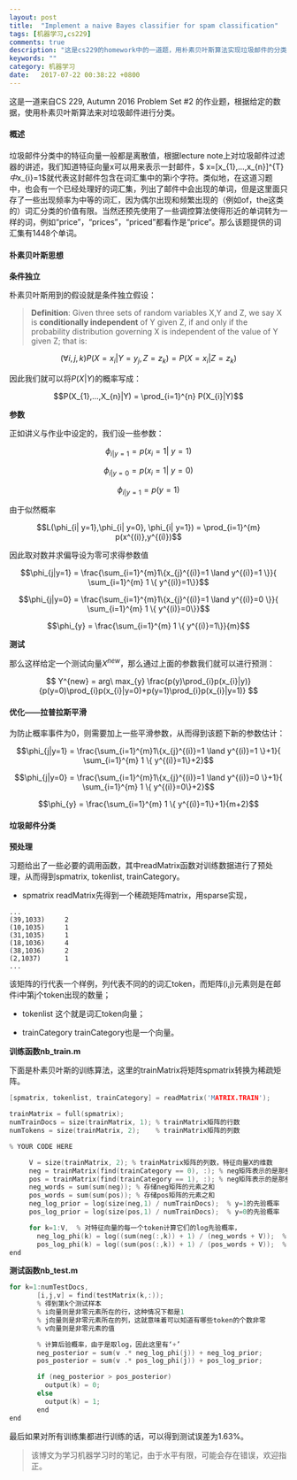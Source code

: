 ```yaml
---
layout: post
title:  "Implement a naive Bayes classifier for spam classification"
tags: [机器学习,cs229]
comments: true
description: "这是cs229的homework中的一道题，用朴素贝叶斯算法实现垃圾邮件的分类，并且使用多项事件模型和拉普拉斯平滑。"
keywords: ""
category: 机器学习
date:   2017-07-22 00:38:22 +0800
---
```



这是一道来自CS 229, Autumn 2016 Problem Set #2 的作业题，根据给定的数据，使用朴素贝叶斯算法来对垃圾邮件进行分类。


#### 概述

垃圾邮件分类中的特征向量一般都是离散值，根据lecture note上对垃圾邮件过滤器的讲述，我们知道特征向量x可以用来表示一封邮件，$ x=[x_{1},...,x_{n}]^{T}$中$x_{i}=1$就代表这封邮件包含在词汇集中的第i个字符。类似地，在这道习题中，也会有一个已经处理好的词汇集，列出了邮件中会出现的单词，但是这里面只存了一些出现频率为中等的词汇，因为偶尔出现和频繁出现的（例如of，the这类的）词汇分类的价值有限。当然还预先使用了一些调控算法使得形近的单词转为一样的词，例如“price”，“prices”，“priced”都看作是“price“。那么该题提供的词汇集有1448个单词。


#### 朴素贝叶斯思想

**条件独立**

朴素贝叶斯用到的假设就是条件独立假设：

>**Definition**: Given three sets of random variables X,Y and Z, we say X is **conditionally independent** of Y given Z, if and only if the probability distribution governing X is independent of the value of Y given Z; that is:

$$(\forall i,j,k) P(X=x_{i}|Y=y_{j},Z=z_{k})=P(X=x_{i}|Z=z_{k})$$


因此我们就可以将$P(X|Y)$的概率写成：

$$P(X_{1},...,X_{n}|Y) = \prod_{i=1}^{n} P(X_{i}|Y)$$

<!--more-->

**参数**

正如讲义与作业中设定的，我们设一些参数：

$$\phi_{i| y=1}  = p(x_{i}=1|\ y=1)$$

$$\phi_{i| y=0}  = p(x_{i}=1|\ y=0)$$

$$\phi_{i| y=1}  = p(y=1)$$

由于似然概率

$$L(\phi_{i| y=1},\phi_{i| y=0}, \phi_{i| y=1}) = \prod_{i=1}^{m} p(x^{(i)},y^{(i)})$$

因此取对数并求偏导设为零可求得参数值

$$\phi_{j|y=1}  = \frac{\sum_{i=1}^{m}1\{x_{j}^{(i)}=1 \land y^{(i)}=1 \}}{ \sum_{i=1}^{m} 1 \{ y^{(i)}=1\}}$$

$$\phi_{j|y=0}  = \frac{\sum_{i=1}^{m}1\{x_{j}^{(i)}=1 \land y^{(i)}=0 \}}{ \sum_{i=1}^{m} 1 \{ y^{(i)}=0\}}$$

$$\phi_{y} = \frac{\sum_{i=1}^{m} 1 \{ y^{(i)}=1\}}{m}$$


**测试**

那么这样给定一个测试向量$X^{new}$，那么通过上面的参数我们就可以进行预测：

$$ Y^{new} = arg\ max_{y} \frac{p(y)\prod_{i}p(x_{i}|y)}{p(y=0)\prod_{i}p(x_{i}|y=0)+p(y=1)\prod_{i}p(x_{i}|y=1)} $$



#### 优化——拉普拉斯平滑

为防止概率事件为0，则需要加上一些平滑参数，从而得到该题下新的参数估计：

$$\phi_{j|y=1}  = \frac{\sum_{i=1}^{m}1\{x_{j}^{(i)}=1 \land y^{(i)}=1 \}+1}{ \sum_{i=1}^{m} 1 \{ y^{(i)}=1\}+2}$$

$$\phi_{j|y=0}  = \frac{\sum_{i=1}^{m}1\{x_{j}^{(i)}=1 \land y^{(i)}=0 \}+1}{ \sum_{i=1}^{m} 1 \{ y^{(i)}=0\}+2}$$

$$\phi_{y}  = \frac{\sum_{i=1}^{m} 1 \{ y^{(i)}=1\}+1}{m+2}$$



#### 垃圾邮件分类

**预处理**

习题给出了一些必要的调用函数，其中readMatrix函数对训练数据进行了预处理，从而得到spmatrix, tokenlist, trainCategory。

- spmatrix
readMatrix先得到一个稀疏矩阵matrix，用sparse实现，

```
...
(39,1033)     2
(10,1035)     1
(31,1035)     1
(18,1036)     4
(38,1036)     2
(2,1037)      1
...
```

该矩阵的行代表一个样例，列代表不同的的词汇token，而矩阵(i,j)元素则是在邮件i中第j个token出现的数量；

- tokenlist
这个就是词汇token向量；

- trainCategory
trainCategory也是一个向量。

**训练函数nb_train.m**

下面是朴素贝叶斯的训练算法，这里的trainMatrix将矩阵spmatrix转换为稀疏矩阵。

```c
[spmatrix, tokenlist, trainCategory] = readMatrix('MATRIX.TRAIN');

trainMatrix = full(spmatrix);
numTrainDocs = size(trainMatrix, 1); % trainMatrix矩阵的行数
numTokens = size(trainMatrix, 2);    % trainMatrix矩阵的列数  

% YOUR CODE HERE

     V = size(trainMatrix, 2); % trainMatrix矩阵的列数，特征向量X的维数
     neg = trainMatrix(find(trainCategory == 0), :); % neg矩阵表示的是那些标签为0的样本
     pos = trainMatrix(find(trainCategory == 1), :); % neg矩阵表示的是那些标签为1的样本
     neg_words = sum(sum(neg)); % 存储neg矩阵的元素之和
     pos_words = sum(sum(pos)); % 存储pos矩阵的元素之和
     neg_log_prior = log(size(neg,1) / numTrainDocs);  % y=1的先验概率
     pos_log_prior = log(size(pos,1) / numTrainDocs);  % y=0的先验概率

     for k=1:V,  % 对特征向量的每一个token计算它们的log先验概率，
       neg_log_phi(k) = log((sum(neg(:,k)) + 1) / (neg_words + V));  % 对应公式(1)，注意这里的token计算的是出现的个数
       pos_log_phi(k) = log((sum(pos(:,k)) + 1) / (pos_words + V));  % 对应公式(2) 
end
```

**测试函数nb_test.m**

```c
for k=1:numTestDocs,
       [i,j,v] = find(testMatrix(k,:)); 
       % 得到第k个测试样本 
       % i向量则是非零元素所在的行，这种情况下都是1
       % j向量则是非零元素所在的列，这就意味着可以知道有哪些token的个数非零 
       % v向量则是非零元素的值

       % 计算后验概率，由于是取log，因此这里有‘+’
       neg_posterior = sum(v .* neg_log_phi(j)) + neg_log_prior; 
       pos_posterior = sum(v .* pos_log_phi(j)) + pos_log_prior;

       if (neg_posterior > pos_posterior)
         output(k) = 0;
       else
         output(k) = 1;
       end
end
```

最后如果对所有训练集都进行训练的话，可以得到测试误差为1.63%。



>该博文为学习机器学习时的笔记，由于水平有限，可能会存在错误，欢迎指正。

